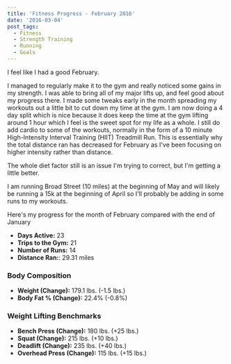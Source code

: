 ```yaml
---
title: 'Fitness Progress - February 2016'
date: '2016-03-04'
post_tags:
  - Fitness
  - Strength Training
  - Running
  - Goals
---
```


I feel like I had a good February.
<!-- excerpt -->

I managed to regularly make it to the gym and really noticed some gains in my strength. I was able to bring all of my major lifts up, and feel good about my progress there. I made some tweaks early in the month spreading my workouts out a little bit to cut down my time at the gym. I am now doing a 4 day split which is nice because it does keep the time at the gym lifting around 1 hour which I feel is the sweet spot for my life as a whole. I still do add cardio to some of the workouts, normally in the form of a 10 minute High-Intensity Interval Training (HIIT) Treadmill Run. This is essentially why the total distance ran has decreased for February as I've been focusing on higher intensity rather than distance.

The whole diet factor still is an issue I'm trying to correct, but I'm getting a little better.

I am running Broad Street (10 miles) at the beginning of May and will likely be running a 15k at the beginning of April so I'll probably be adding in some runs to my workouts.

Here's my progress for the month of February compared with the end of January

-   **Days Active:** 23
-   **Trips to the Gym:** 21
-   **Number of Runs:** 14
-   **Distance Ran:**: 29.31 miles

### Body Composition

-   **Weight (Change):** 179.1 lbs. (-1.5 lbs.)
-   **Body Fat % (Change):** 22.4% (-0.8%)

### Weight Lifting Benchmarks

-   **Bench Press (Change):** 180 lbs. (+25 lbs.)
-   **Squat (Change):** 215 lbs. (+10 lbs.)
-   **Deadlift (Change):** 235 lbs. (+40 lbs.)
-   **Overhead Press (Change):** 115 lbs. (+15 lbs.)
